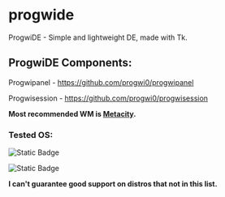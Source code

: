 # progwide
ProgwiDE - Simple and lightweight DE, made with Tk.

## ProgwiDE Components:

Progwipanel - https://github.com/progwi0/progwipanel

Progwisession - https://github.com/progwi0/progwisession

**Most recommended WM is [Metacity]([https://github.com/nikolas/evilwm](https://github.com/GNOME/metacity)).**

### Tested OS:
![Static Badge](https://img.shields.io/badge/Debian%20(trixie)%20-%20Works!%20-%20default?logo=debian)

![Static Badge](https://img.shields.io/badge/FreeBSD%2014.3%20-%20Not%20work.%20-%20red?logo=freebsd)

**I can't guarantee good support on distros that not in this list.**
